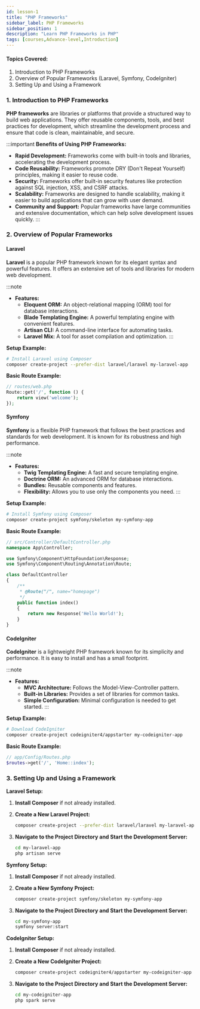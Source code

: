```yaml
---
id: lesson-1
title: "PHP Frameworks"
sidebar_label: PHP Frameworks
sidebar_position: 1
description: "Learn PHP Frameworks in PHP"
tags: [courses,Advance-level,Introduction]
---  
```

 

#### Topics Covered:
1. Introduction to PHP Frameworks
2. Overview of Popular Frameworks (Laravel, Symfony, CodeIgniter)
3. Setting Up and Using a Framework 

### 1. Introduction to PHP Frameworks

**PHP frameworks** are libraries or platforms that provide a structured way to build web applications. They offer reusable components, tools, and best practices for development, which streamline the development process and ensure that code is clean, maintainable, and secure.

:::important
**Benefits of Using PHP Frameworks:**
- **Rapid Development:** Frameworks come with built-in tools and libraries, accelerating the development process.
- **Code Reusability:** Frameworks promote DRY (Don't Repeat Yourself) principles, making it easier to reuse code.
- **Security:** Frameworks offer built-in security features like protection against SQL injection, XSS, and CSRF attacks.
- **Scalability:** Frameworks are designed to handle scalability, making it easier to build applications that can grow with user demand.
- **Community and Support:** Popular frameworks have large communities and extensive documentation, which can help solve development issues quickly.
:::

### 2. Overview of Popular Frameworks

#### Laravel

**Laravel** is a popular PHP framework known for its elegant syntax and powerful features. It offers an extensive set of tools and libraries for modern web development.

:::note
- **Features:**
  - **Eloquent ORM:** An object-relational mapping (ORM) tool for database interactions.
  - **Blade Templating Engine:** A powerful templating engine with convenient features.
  - **Artisan CLI:** A command-line interface for automating tasks.
  - **Laravel Mix:** A tool for asset compilation and optimization.
:::

**Setup Example:**

```bash
# Install Laravel using Composer
composer create-project --prefer-dist laravel/laravel my-laravel-app
```

**Basic Route Example:**

```php
// routes/web.php
Route::get('/', function () {
    return view('welcome');
});
```

#### Symfony

**Symfony** is a flexible PHP framework that follows the best practices and standards for web development. It is known for its robustness and high performance.

:::note
- **Features:**
  - **Twig Templating Engine:** A fast and secure templating engine.
  - **Doctrine ORM:** An advanced ORM for database interactions.
  - **Bundles:** Reusable components and features.
  - **Flexibility:** Allows you to use only the components you need.
:::

**Setup Example:**

```bash
# Install Symfony using Composer
composer create-project symfony/skeleton my-symfony-app
```

**Basic Route Example:**

```php
// src/Controller/DefaultController.php
namespace App\Controller;

use Symfony\Component\HttpFoundation\Response;
use Symfony\Component\Routing\Annotation\Route;

class DefaultController
{
    /**
     * @Route("/", name="homepage")
     */
    public function index()
    {
        return new Response('Hello World!');
    }
}
```

#### CodeIgniter

**CodeIgniter** is a lightweight PHP framework known for its simplicity and performance. It is easy to install and has a small footprint.

:::note
- **Features:**
  - **MVC Architecture:** Follows the Model-View-Controller pattern.
  - **Built-in Libraries:** Provides a set of libraries for common tasks.
  - **Simple Configuration:** Minimal configuration is needed to get started.
:::

**Setup Example:**

```bash
# Download CodeIgniter
composer create-project codeigniter4/appstarter my-codeigniter-app
```

**Basic Route Example:**

```php
// app/Config/Routes.php
$routes->get('/', 'Home::index');
```

### 3. Setting Up and Using a Framework

**Laravel Setup:**

1. **Install Composer** if not already installed.
2. **Create a New Laravel Project:**

    ```bash
    composer create-project --prefer-dist laravel/laravel my-laravel-app
    ```

3. **Navigate to the Project Directory and Start the Development Server:**

    ```bash
    cd my-laravel-app
    php artisan serve
    ```

**Symfony Setup:**

1. **Install Composer** if not already installed.
2. **Create a New Symfony Project:**

    ```bash
    composer create-project symfony/skeleton my-symfony-app
    ```

3. **Navigate to the Project Directory and Start the Development Server:**

    ```bash
    cd my-symfony-app
    symfony server:start
    ```

**CodeIgniter Setup:**

1. **Install Composer** if not already installed.
2. **Create a New CodeIgniter Project:**

    ```bash
    composer create-project codeigniter4/appstarter my-codeigniter-app
    ```

3. **Navigate to the Project Directory and Start the Development Server:**

    ```bash
    cd my-codeigniter-app
    php spark serve
    ```
